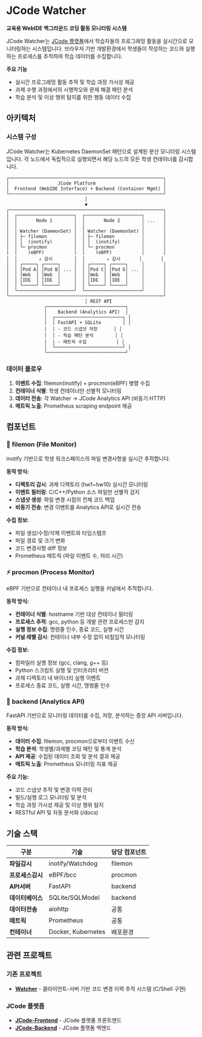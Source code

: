 # JCode Watcher

**교육용 WebIDE 백그라운드 코딩 활동 모니터링 시스템**

JCode Watcher는 [JCode 플랫폼](https://jcode.jbnu.ac.kr)에서 학습자들의 프로그래밍 활동을 실시간으로 모니터링하는 시스템입니다. 브라우저 기반 개발환경에서 학생들이 작성하는 코드와 실행하는 프로세스를 추적하여 학습 데이터를 수집합니다.

**주요 기능**
- 실시간 프로그래밍 활동 추적 및 학습 과정 가시성 제공
- 과제 수행 과정에서의 시행착오와 문제 해결 패턴 분석
- 학습 분석 및 이상 행위 탐지를 위한 행동 데이터 수집

## 아키텍처

### 시스템 구성

JCode Watcher는 Kubernetes DaemonSet 패턴으로 설계된 분산 모니터링 시스템입니다. 각 노드에서 독립적으로 실행되면서 해당 노드의 모든 학생 컨테이너를 감시합니다.

```
┌─────────────────────────────────────────────────────────┐
│                  JCode Platform                         │
│  Frontend (WebIDE Interface) + Backend (Container Mgmt) │
└─────────────────────────────────────────────────────────┘
                             │
                             ▼
┌─────────────────────────────────────────────────────────┐
│  ┌─────────────────────┐  ┌─────────────────────┐       │
│  │       Node 1        │  │       Node 2        │ ...   │
│  │                     │  │                     │       │
│  │ Watcher (DaemonSet) │  │ Watcher (DaemonSet) │       │
│  │ ├─ filemon          │  │ ├─ filemon          │       │
│  │ │  (inotify)        │  │ │  (inotify)        │       │
│  │ └─ procmon          │  │ └─ procmon          │       │
│  │    (eBPF)           │  │    (eBPF)           │       │
│  │        ↓ 감시        │  │        ↓ 감시       │       │
│  │ ┌─────┐ ┌─────┐     │  │ ┌─────┐ ┌─────┐     │       │
│  │ │Pod A│ │Pod B│ ... │  │ │Pod C│ │Pod D│ ... │       │
│  │ │Web  │ │Web  │     │  │ │Web  │ │Web  │     │       │
│  │ │IDE  │ │IDE  │     │  │ │IDE  │ │IDE  │     │       │
│  │ └─────┘ └─────┘     │  │ └─────┘ └─────┘     │       │
│  └─────────────────────┘  └─────────────────────┘       │
└─────────────────────────────────────────────────────────┘
                             │ REST API
              ┌─────────────────────────────┐
              │    Backend (Analytics API)  │
              │  ┌─────────────────────────┐ │
              │  │ FastAPI + SQLite        │ │
              │  │ - 코드 스냅샷 저장      │ │
              │  │ - 학습 패턴 분석        │ │
              │  │ - 메트릭 수집           │ │
              │  └─────────────────────────┘ │
              └─────────────────────────────┘
```     

### 데이터 플로우
1. **이벤트 수집**: filemon(inotify) + procmon(eBPF) 병렬 수집
2. **컨테이너 식별**: 학생 컨테이너만 선별적 모니터링
3. **데이터 전송**: 각 Watcher → JCode Analytics API (비동기 HTTP)
4. **메트릭 노출**: Prometheus scraping endpoint 제공

## 컴포넌트

### 📁 **filemon** (File Monitor)
inotify 기반으로 학생 워크스페이스의 파일 변경사항을 실시간 추적합니다.

**동작 방식:**
- **디렉토리 감시**: 과제 디렉토리 (hw1~hw10) 실시간 모니터링
- **이벤트 필터링**: C/C++/Python 소스 파일만 선별적 감지
- **스냅샷 생성**: 파일 변경 시점의 전체 코드 백업
- **비동기 전송**: 변경 이벤트를 Analytics API로 실시간 전송

**수집 정보:**
- 파일 생성/수정/삭제 이벤트와 타임스탬프
- 파일 경로 및 크기 변화
- 코드 변경사항 diff 정보
- Prometheus 메트릭 (파일 이벤트 수, 처리 시간)


### ⚡ **procmon** (Process Monitor)
eBPF 기반으로 컨테이너 내 프로세스 실행을 커널에서 추적합니다.

**동작 방식:**
- **컨테이너 식별**: hostname 기반 대상 컨테이너 필터링
- **프로세스 추적**: gcc, python 등 개발 관련 프로세스만 감지
- **실행 정보 수집**: 명령줄 인수, 종료 코드, 실행 시간
- **커널 레벨 감시**: 컨테이너 내부 수정 없이 비침입적 모니터링

**수집 정보:**
- 컴파일러 실행 정보 (gcc, clang, g++ 등)
- Python 스크립트 실행 및 인터프리터 버전
- 과제 디렉토리 내 바이너리 실행 이벤트
- 프로세스 종료 코드, 실행 시간, 명령줄 인수


### 🔧 **backend** (Analytics API)
FastAPI 기반으로 모니터링 데이터를 수집, 저장, 분석하는 중앙 API 서버입니다.

**동작 방식:**
- **데이터 수집**: filemon, procmon으로부터 이벤트 수신
- **학습 분석**: 학생별/과제별 코딩 패턴 및 통계 분석  
- **API 제공**: 수집된 데이터 조회 및 분석 결과 제공
- **메트릭 노출**: Prometheus 모니터링 지표 제공

**주요 기능:**
- 코드 스냅샷 추적 및 변경 이력 관리
- 빌드/실행 로그 모니터링 및 분석
- 학습 과정 가시성 제공 및 이상 행위 탐지
- RESTful API 및 자동 문서화 (/docs)


## 기술 스택

| 구분 | 기술 | 담당 컴포넌트 |
|------|------|-------------|
| **파일감시** | inotify/Watchdog | filemon |
| **프로세스감시** | eBPF/bcc | procmon |
| **API서버** | FastAPI | backend |
| **데이터베이스** | SQLite/SQLModel | backend |
| **데이터전송** | aiohttp | 공통 |
| **메트릭** | Prometheus | 공통 |
| **컨테이너** | Docker, Kubernetes | 배포환경 |


## 관련 프로젝트

### 기존 프로젝트
- **[Watcher](https://github.com/JBNU-JEduTools/Watcher)** - 클라이언트-서버 기반 코드 변경 이력 추적 시스템 (C/Shell 구현)

### JCode 플랫폼
- **[JCode-Frontend](https://github.com/JBNU-JEduTools/JCode-Frontend)** - JCode 플랫폼 프론트엔드
- **[JCode-Backend](https://github.com/JBNU-JEduTools/JCode-Backend)** - JCode 플랫폼 백엔드
